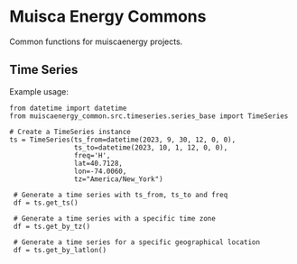 # Muisca Energy Commons
Common functions for muiscaenergy projects.

## Time Series

Example usage:

    from datetime import datetime
    from muiscaenergy_common.src.timeseries.series_base import TimeSeries

    # Create a TimeSeries instance
    ts = TimeSeries(ts_from=datetime(2023, 9, 30, 12, 0, 0),
                    ts_to=datetime(2023, 10, 1, 12, 0, 0),
                    freq='H',
                    lat=40.7128,
                    lon=-74.0060,
                    tz="America/New_York")

     # Generate a time series with ts_from, ts_to and freq
     df = ts.get_ts()

     # Generate a time series with a specific time zone
     df = ts.get_by_tz()

     # Generate a time series for a specific geographical location
     df = ts.get_by_latlon()
